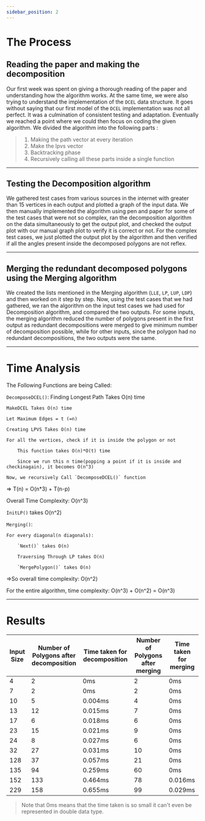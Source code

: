 ```yaml
---
sidebar_position: 2
---
```

# The Process
## Reading the paper and making the decomposition
Our first week was spent on giving a thorough reading of the paper and understanding how the algorithm works. At the same time, we were also trying to understand the implementation of the `DCEL` data structure. 
It goes without saying that our first model of the `DCEL` implementation was not all perfect. It was a culmination of consistent testing and adaptation. Eventually we reached a point where we could then focus on coding the given algorithm. We divided the algorithm into the following parts :
> 1. Making the path vector at every iteration
> 2. Make the lpvs vector
> 3. Backtracking phase
> 4. Recursively calling all these parts inside a single function
***

## Testing the Decomposition algorithm
We gathered test cases from various sources in the internet with greater than 15 vertices in each output and plotted a graph of the input data. We then manually implemented the algorithm using pen and paper for some of the test cases that were not so complex, ran the decomposition algorithm on the data simultaneously to get the output plot, and checked the output plot with our manual graph plot to verify it is correct or not. For the complex test cases, we just plotted the output plot by the algorithm and then verified if all the angles present inside the decomposed polygons are not reflex.
***

## Merging the redundant decomposed polygons using the Merging algorithm
We created the lists mentioned in the Merging algorithm (`LLE`, `LP`, `LUP`, `LDP`) and then worked on it step by step. Now, using the test cases that we had gathered, we ran the algorithm on the input test cases we had used for Decomposition algorithm, and compared the two outputs. For some inputs, the merging algorithm reduced the number of polygons present in the first output as redundant decompositions were merged to give minimum number of decomposition possible, while for other inputs, since the polygon had no redundant decompositions, the two outputs were the same.

***

# Time Analysis 
The Following Functions are being Called:
 
`DecomposeDCEL()`:
    Finding Longest Path Takes O(n) time

    MakeDCEL Takes O(n) time

    Let Maximum Edges = t (=n)

    Creating LPVS Takes O(n) time

    For all the vertices, check if it is inside the polygon or not

        This function takes O(n)*O(t) time

        Since we run this n time(popping a point if it is inside and checkinagain), it becomes O(n^3)

    Now, we recursively Call `DecomposeDCEL()` function

=> T(n) = O(n*3) + T(n-p)

Overall Time Complexity: O(n^3)
 
`InitLP()` takes O(n^2)
 
`Merging()`:

    For every diagonal(n diagonals):

        `Next()` takes O(n)

        Traversing Through LP takes O(n)

        `MergePolygon()` takes O(n)
        
=>So overall time complexity: O(n^2)
 
For the entire algorithm, time complexity: O(n^3) + O(n^2) = O(n^3)

***

# Results
| Input Size | Number of Polygons after decomposition | Time taken for decomposition | Number of Polygons after merging | Time taken for merging |
|--|--|--|--|--|
| 4 | 2 | 0ms | 2 | 0ms |
| 7 | 2 | 0ms | 2 | 0ms |
| 10 | 5 | 0.004ms | 4 | 0ms |
| 13 | 12 | 0.015ms | 7 | 0ms |
| 17 | 6 | 0.018ms | 6 | 0ms |
| 23 | 15 | 0.021ms | 9 | 0ms |
| 24 | 8 | 0.027ms | 6 | 0ms |
| 32 | 27 | 0.031ms | 10 | 0ms |
| 128 | 37 | 0.057ms | 21 | 0ms |
| 135 | 94 | 0.259ms | 60 | 0ms |
| 152 | 133 | 0.464ms | 78 | 0.016ms |
| 229 | 158 | 0.655ms | 99 | 0.029ms |
> Note that 0ms means that the time taken is so small it can't even be represented in double data type.

